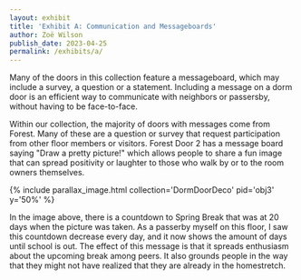 ```yaml
---
layout: exhibit
title: 'Exhibit A: Communication and Messageboards'
author: Zoë Wilson
publish_date: 2023-04-25
permalink: /exhibits/a/
---
```


Many of the doors in this collection feature a messageboard, which may include a survey, a question or a statement. Including a message on a dorm door is an efficient way to communicate with neighbors or passersby, without having to be face-to-face.

Within our collection, the majority of doors with messages come from Forest. Many of these are a question or survey that request participation from other floor members or visitors. Forest Door 2 has a message board saying "Draw a pretty picture!" which allows people to share a fun image that can spread positivity or laughter to those who walk by or to the room owners themselves. 


{% include parallax_image.html collection='DormDoorDeco' pid='obj3' y='50%' %}


In the image above, there is a countdown to Spring Break that was at 20 days when the picture was taken. As a passerby myself on this floor, I saw this countdown decrease every day, and it now shows the amount of days until school is out. The effect of this message is that it spreads enthusiasm about the upcoming break among peers. It also grounds people in the way that they might not have realized that they are already in the homestretch.

